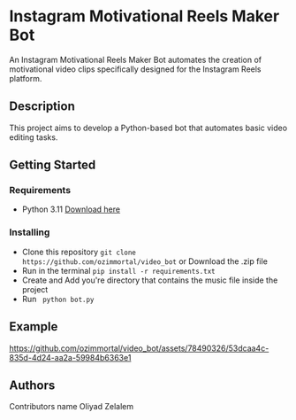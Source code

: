 # Instagram Motivational Reels Maker Bot

An Instagram Motivational Reels Maker Bot automates the creation of motivational video clips specifically designed for the Instagram Reels platform.

## Description

This project aims to develop a Python-based bot that automates basic video editing tasks.

## Getting Started

### Requirements
  * Python 3.11 [Download here](https://www.python.org/downloads/release/python-3119/)
  
### Installing
   * Clone this repository
      ``` git clone https://github.com/ozimmortal/video_bot ``` or Download the .zip file 
  * Run in the terminal
      ``` pip install -r requirements.txt ```
  * Create and Add you're directory that contains the music file inside the project
  * Run
       ``` python bot.py```

## Example



https://github.com/ozimmortal/video_bot/assets/78490326/53dcaa4c-835d-4d24-aa2a-59984b6363e1


## Authors
Contributors name
  Oliyad Zelalem





